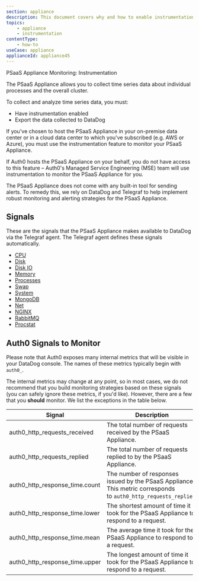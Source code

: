 ```yaml
---
section: appliance
description: This document covers why and how to enable instrumentation in the PSaaS Appliance.
topics:
    - appliance
    - instrumentation
contentType: 
    - how-to
useCase: appliance
applianceId: appliance45
---
```

PSaaS Appliance Monitoring: Instrumentation

The PSaaS Appliance allows you to collect time series data about individual processes and the overall cluster.

To collect and analyze time series data, you must:

* Have instrumentation enabled
* Export the data collected to DataDog

If you've chosen to host the PSaaS Appliance in your on-premise data center or in a cloud data center to which you've subscribed (e.g. AWS or Azure), you must use the instrumentation feature to monitor your PSaaS Appliance.

If Auth0 hosts the PSaaS Appliance on your behalf, you do not have access to this feature – Auth0's Managed Service Engineering (MSE) team will use instrumentation to monitor the PSaaS Appliance for you.

The PSaaS Appliance does not come with any built-in tool for sending alerts. To remedy this, we rely on DataDog and Telegraf to help implement robust monitoring and alerting strategies for the PSaaS Appliance.

## Signals

These are the signals that the PSaaS Appliance makes available to DataDog via the Telegraf agent. The Telegraf agent defines these signals automatically.

* [CPU](https://github.com/influxdata/telegraf/blob/34b7a4c3611d1ede908ef275401544c34a4a3ba3/plugins/inputs/system/CPU_README.md)
* [Disk](https://github.com/influxdata/telegraf/blob/34b7a4c3611d1ede908ef275401544c34a4a3ba3/plugins/inputs/system/DISK_README.md)
* [Disk IO](https://github.com/influxdata/telegraf/blob/34b7a4c3611d1ede908ef275401544c34a4a3ba3/plugins/inputs/system/DISK_README.md)
* [Memory](https://github.com/influxdata/telegraf/blob/34b7a4c3611d1ede908ef275401544c34a4a3ba3/plugins/inputs/system/MEM_README.md)
* [Processes](https://github.com/influxdata/telegraf/blob/34b7a4c3611d1ede908ef275401544c34a4a3ba3/plugins/inputs/system/PROCESSES_README.md)
* [Swap](https://github.com/influxdata/telegraf/blob/34b7a4c3611d1ede908ef275401544c34a4a3ba3/plugins/inputs/system/MEM_README.md)
* [System](https://github.com/influxdata/telegraf/blob/34b7a4c3611d1ede908ef275401544c34a4a3ba3/plugins/inputs/system/SYSTEM_README.md)
* [MongoDB](https://github.com/influxdata/telegraf/blob/34b7a4c3611d1ede908ef275401544c34a4a3ba3/plugins/inputs/mongodb/README.md)
* [Net](https://github.com/influxdata/telegraf/blob/34b7a4c3611d1ede908ef275401544c34a4a3ba3/plugins/inputs/system/net.go)
* [NGINX](https://github.com/influxdata/telegraf/blob/34b7a4c3611d1ede908ef275401544c34a4a3ba3/plugins/inputs/nginx/README.md)
* [RabbitMQ](https://github.com/influxdata/telegraf/tree/34b7a4c3611d1ede908ef275401544c34a4a3ba3/plugins/inputs/rabbitmq)
* [Procstat](https://github.com/influxdata/telegraf/blob/34b7a4c3611d1ede908ef275401544c34a4a3ba3/plugins/inputs/procstat/README.md)

## Auth0 Signals to Monitor

Please note that Auth0 exposes many internal metrics that will be visible in your DataDog console. The names of these metrics typically begin with `auth0_`.

The internal metrics may change at any point, so in most cases, we do not recommend that you build monitoring strategies based on these signals (you can safely ignore these metrics, if you'd like). However, there are a few that you **should** monitor. We list the exceptions in the table below.

| Signal | Description |
| - | - |
| auth0_http_requests_received | The total number of requests received by the PSaaS Appliance. |
| auth0_http_requests_replied | The total number of requests replied to by the PSaaS Appliance. |
| auth0_http_response_time.count | The number of responses issued by the PSaaS Appliance. This metric corresponds to `auth0_http_requests_replied`. |
| auth0_http_response_time.lower | The shortest amount of time it took for the PSaaS Appliance to respond to a request. |
| auth0_http_response_time.mean | The average time it took for the PSaaS Appliance to respond to a request. |
| auth0_http_response_time.upper | The longest amount of time it took for the PSaaS Appliance to respond to a request. |